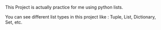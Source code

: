 This Project is actually practice for me using python lists. 

You can see different list types in this project like : Tuple, List, Dictionary, Set, etc.

